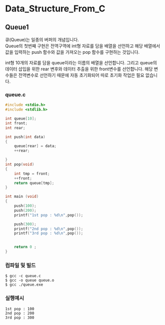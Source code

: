 # Data_Structure_From_C
## Queue1

큐(Queue)는 일종의 버퍼의 개념입니다.  
Queue의 첫번째 구현은 전역구역에 int형 자료를 담을 배열을 선언하고 해당 배열에서 값을 입력하는 push 함수와 값을 가져오는 pop 함수를 구현하는 것입니다.

int형 10개의 자료를 담을 queue이라는 이름의 배열을 선언합니다. 그리고 queue의 데이터 삽입을 위한 rear 변후와 데이터 추출을 위한 front변수를 선언합니다. 해당 변수들은 전역변수로 선언하기 때문에 자동 초기화되어 따로 초기화 작업은 필요 없습니다.

### queue.c
```c
#include <stdio.h>
#include <stdlib.h>

int queue[10];
int front;
int rear;

int push(int data)
{
    queue[rear] = data;
    ++rear;

}
int pop(void)
{
    int tmp = front;
    ++front;
    return queue[tmp];
}

int main (void)
{
    push(100);
    push(200);
    printf("1st pop : %d\n",pop());

    push(300);
    printf("2nd pop : %d\n",pop());
    printf("3rd pop : %d\n",pop());
    

    return 0 ;
}
```

### 컴파일 및 빌드
```
$ gcc -c queue.c
$ gcc -o queue queue.o
$ gcc ./queue.exe
```
### 실행예시
```
1st pop : 100
2nd pop : 200
3rd pop : 300
```
